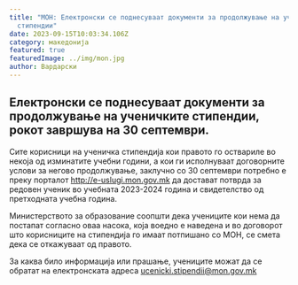 ```yaml
---
title: "МОН: Електронски се поднесуваат документи за продолжување на ученичките
  стипендии"
date: 2023-09-15T10:03:34.106Z
category: македонија
featured: true
featuredImage: ../img/mon.jpg
author: Вардарски
---
```

<!--StartFragment-->

## Електронски се поднесуваат документи за продолжување на ученичките стипендии, рокот завршува на 30 септември.



<!--EndFragment--><!--StartFragment-->

Сите корисници на ученичка стипендија кои правото го оствариле во некоја од изминатите учебни години, а кои ги исполнуваат договорните услови за негово продолжување, заклучно со 30 септември потребно е преку порталот http://e-uslugi.mon.gov.mk да достават потврда за редовен ученик во учебната 2023-2024 година и свидетелство од претходната учебна година.

Министерството за образование соопшти дека учениците кои нема да постапат согласно оваа насока, која воедно е наведена и во договорот што корисниците на стипендија го имаат потпишано со МОН, се смета дека се откажуваат од правото.

За каква било информација или прашање, учениците можат да се обратат на електронската адреса ucenicki.stipendii@mon.gov.mk

<!--EndFragment-->